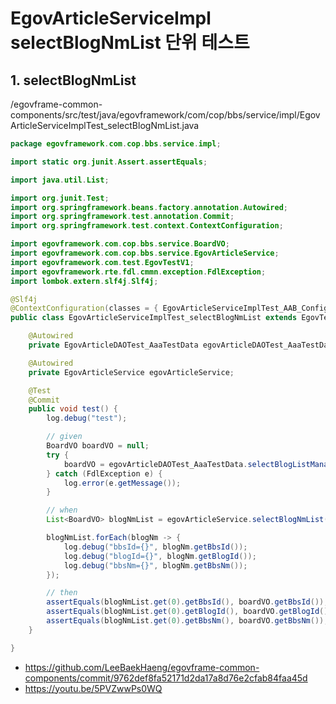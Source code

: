 # EgovArticleServiceImpl selectBlogNmList 단위 테스트

## 1. selectBlogNmList

/egovframe-common-components/src/test/java/egovframework/com/cop/bbs/service/impl/EgovArticleServiceImplTest_selectBlogNmList.java

```java
package egovframework.com.cop.bbs.service.impl;

import static org.junit.Assert.assertEquals;

import java.util.List;

import org.junit.Test;
import org.springframework.beans.factory.annotation.Autowired;
import org.springframework.test.annotation.Commit;
import org.springframework.test.context.ContextConfiguration;

import egovframework.com.cop.bbs.service.BoardVO;
import egovframework.com.cop.bbs.service.EgovArticleService;
import egovframework.com.test.EgovTestV1;
import egovframework.rte.fdl.cmmn.exception.FdlException;
import lombok.extern.slf4j.Slf4j;

@Slf4j
@ContextConfiguration(classes = { EgovArticleServiceImplTest_AAB_Configuration.class })
public class EgovArticleServiceImplTest_selectBlogNmList extends EgovTestV1 {

	@Autowired
	private EgovArticleDAOTest_AaaTestData egovArticleDAOTest_AaaTestData;

	@Autowired
	private EgovArticleService egovArticleService;

	@Test
	@Commit
	public void test() {
		log.debug("test");

		// given
		BoardVO boardVO = null;
		try {
			boardVO = egovArticleDAOTest_AaaTestData.selectBlogListManagerCnt();
		} catch (FdlException e) {
			log.error(e.getMessage());
		}

		// when
		List<BoardVO> blogNmList = egovArticleService.selectBlogNmList(boardVO);

		blogNmList.forEach(blogNm -> {
			log.debug("bbsId={}", blogNm.getBbsId());
			log.debug("blogId={}", blogNm.getBlogId());
			log.debug("bbsNm={}", blogNm.getBbsNm());
		});

		// then
		assertEquals(blogNmList.get(0).getBbsId(), boardVO.getBbsId());
		assertEquals(blogNmList.get(0).getBlogId(), boardVO.getBlogId());
		assertEquals(blogNmList.get(0).getBbsNm(), boardVO.getBbsNm());
	}

}
```

- https://github.com/LeeBaekHaeng/egovframe-common-components/commit/9762def8fa52171d2da17a8d76e2cfab84faa45d
- https://youtu.be/5PVZwwPs0WQ
